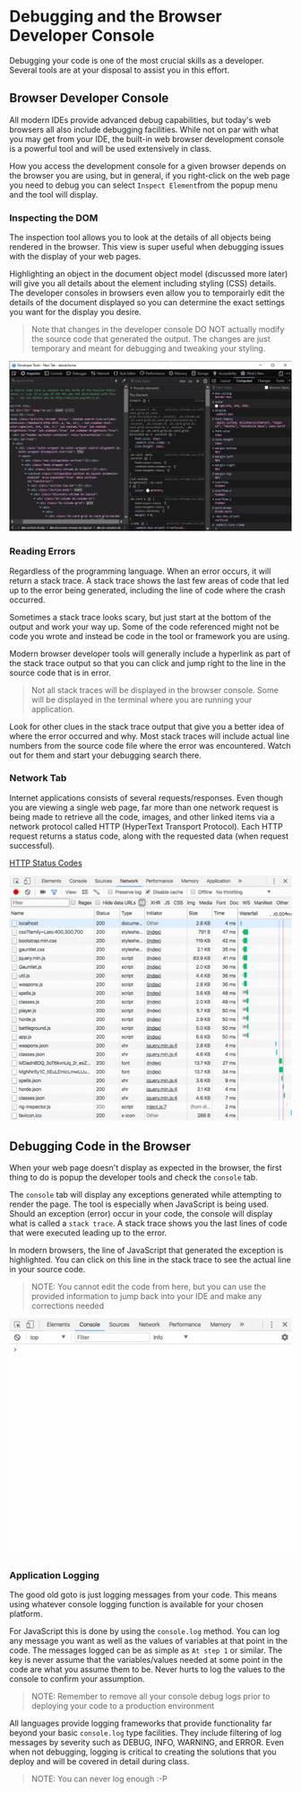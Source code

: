 # Debugging and the Browser Developer Console
Debugging your code is one of the most crucial skills as a developer. Several tools are at your disposal to assist you in this effort. 

## Browser Developer Console
All modern IDEs provide advanced debug capabilities, but today's web browsers all also include debugging facilities. While not on par with what you may get from your IDE, the built-in web browser development console is a powerful tool and will be used extensively in class.

How you access the development console for a given browser depends on the browser you are using, but in general, if you right-click on the web page you need to debug you can select `Inspect Element`from the popup menu and the tool will display.

### Inspecting the DOM
The inspection tool allows you to look at the details of all objects being rendered in the browser. This view is super useful when debugging issues with the display of your web pages. 

Highlighting an object in the document object model (discussed more later) will give you all details about the element including styling (CSS) details. The developer consoles in browsers even allow you to temporairly edit the details of the document displayed so you can determine the exact settings you want for the display you desire.

> Note that changes in the developer console DO NOT actually modify the source code that generated the output. The changes are just temporary and meant for debugging and tweaking your styling.

![The Firefox Developer Tool](./img/ff_developer_tools.png)

### Reading Errors
Regardless of the programming language. When an error occurs, it will return a stack trace. A stack trace shows the last few areas of code that led up to the error being generated, including the line of code where the crash occurred. 

Sometimes a stack trace looks scary, but just start at the bottom of the output and work your way up. Some of the code referenced might not be code you wrote and instead be code in the tool or framework you are using. 

Modern browser developer tools will generally include a hyperlink as part of the stack trace output so that you can click and jump right to the line in the source code that is in error.

> Not all stack traces will be displayed in the browser console. Some will be displayed in the terminal where you are running your application.

Look for other clues in the stack trace output that give you a better idea of where the error occurred and why. Most stack traces will include actual line numbers from the source code file where the error was encountered. Watch out for them and start your debugging search there.

### Network Tab
Internet applications consists of several requests/responses. Even though you are viewing a single web page, far more than one network request is being made to retrieve all the code, images, and other linked items via a network protocol called HTTP (HyperText Transport Protocol). Each HTTP request returns a status code, along with the requested data (when request successful). 

[HTTP Status Codes](https://en.wikipedia.org/wiki/List_of_HTTP_status_codes)

![The Development Tools Network Tab](./img/net_console.gif)

## Debugging Code in the Browser
When your web page doesn't display as expected in the browser, the first thing to do is popup the developer tools and check the `console` tab.

The `console` tab will display any exceptions generated while attempting to render the page. The tool is especially when JavaScript is being used. Should an exception (error) occur in your code, the console will display what is called a `stack trace`. A stack trace shows you the last lines of code that were executed leading up to the error. 

In modern browsers, the line of JavaScript that generated the exception is highlighted. You can click on this line in the stack trace to see the actual line in your source code.

> NOTE: You cannot edit the code from here, but you can use the provided information to jump back into your IDE and make any corrections needed

![Sample Linked Stack Trace for JavaScript](./img/stack_trace.gif)

### Application Logging
The good old goto is just logging messages from your code. This means using whatever console logging function is available for your chosen platform. 

For JavaScript this is done by using the `console.log` method. You can log any message you want as well as the values of variables at that point in the code. The messages logged can be as simple as `At step 1` or similar. The key is never assume that the variables/values needed at some point in the code are what you assume them to be. Never hurts to log the values to the console to confirm your assumption. 

> NOTE: Remember to remove all your console debug logs prior to deploying your code to a production environment

All languages provide logging frameworks that provide functionality far beyond your basic `console.log` type facilities. They include filtering of log messages by severity such as DEBUG, INFO, WARNING, and ERROR. Even when not debugging, logging is critical to creating the solutions that you deploy and will be covered in detail during class.

> NOTE: You can never log enough :-P




